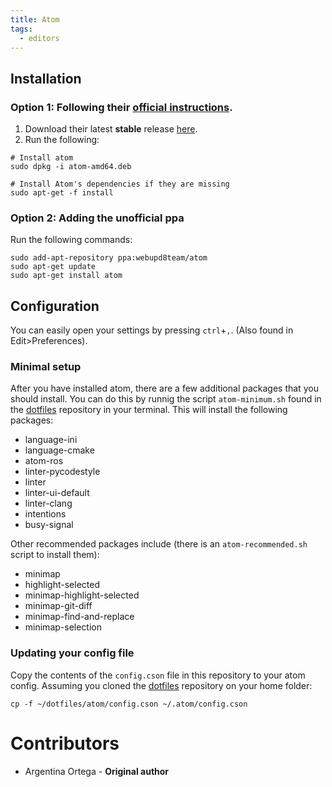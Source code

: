 ```yaml
---
title: Atom
tags:
  - editors
---
```


## Installation
### Option 1: Following their [official instructions](https://flight-manual.atom.io/getting-started/sections/installing-atom/).

1. Download their latest **stable** release [here](https://github.com/atom/atom/releases/latest).
2. Run the following:  

```shell
# Install atom
sudo dpkg -i atom-amd64.deb

# Install Atom's dependencies if they are missing
sudo apt-get -f install
```
### Option 2: Adding the unofficial ppa
Run the following commands:
```shell
sudo add-apt-repository ppa:webupd8team/atom
sudo apt-get update
sudo apt-get install atom
```

## Configuration
You can easily open your settings by pressing `ctrl`+`,`. (Also found in Edit>Preferences).

### Minimal setup
After you have installed atom, there are a few additional packages that you should install. You can do this by runnig the script `atom-minimum.sh` found in the [dotfiles](https://mas.b-it-center.de/gitgate/b-it-bots/dotfiles) repository in your terminal. This will install the following packages:
* language-ini
* language-cmake
* atom-ros
* linter-pycodestyle
* linter
* linter-ui-default
* linter-clang
* intentions
* busy-signal

Other recommended packages include (there is an `atom-recommended.sh` script to install them):
* minimap
* highlight-selected
* minimap-highlight-selected
* minimap-git-diff
* minimap-find-and-replace
* minimap-selection

### Updating your config file
Copy the contents of the `config.cson` file in this repository to your atom config.
Assuming you cloned the [dotfiles](https://mas.b-it-center.de/gitgate/b-it-bots/dotfiles) repository on your home folder:

```shell
cp -f ~/dotfiles/atom/config.cson ~/.atom/config.cson
```
# Contributors
* Argentina Ortega - **Original author**

